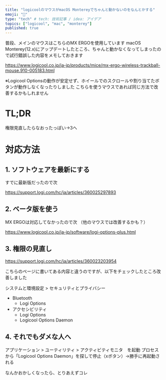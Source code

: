 ```yaml
---
title: "logicoolのマウスがmacOS Montereyでちゃんと動かないのをなんとかする"
emoji: "🌟"
type: "tech" # tech: 技術記事 / idea: アイデア
topics: ["logicool", "mac", "monterey"]
published: true
---
```

普段、メインのマウスはこちらのMX ERGOを使用しています
macOS Monterey(12.x)にアップデートしたところ、ちゃんと動かなくなってしまったので試行錯誤した内容をメモしておきます

https://www.logicool.co.jp/ja-jp/products/mice/mx-ergo-wireless-trackball-mouse.910-005183.html

※Logicool Optionsの動作が安定せず、ホイールでのスクロールや割り当てたボタンが動作しなくなったりしました
こちらを使うマウスであれば同じ方法で改善するかもしれません

# TL;DR

権限見直したらなおったっぽい→3へ

# 対応方法

## 1. ソフトウェアを最新にする

すでに最新版だったので次

https://support.logi.com/hc/ja/articles/360025297893

## 2. ベータ版を使う

MX ERGOは対応してなかったので次
（他のマウスでは改善するかも？）

https://www.logicool.co.jp/ja-jp/software/logi-options-plus.html

## 3. 権限の見直し

https://support.logi.com/hc/ja/articles/360023203954

こちらのページに書いてある内容と違うのですが、以下をチェックしたところ改善しました

システムと環境設定 > セキュリティとプライバシー

- Bluetooth
  - Logi Options
- アクセシビリティ
  - Logi Options
  - Logicool Options Daemon

## 4. それでもダメな人へ

アプリケーション > ユーティリティ > アクティビティモニタ　を起動
プロセスから「Logicool Options Daemon」を探して停止（xボタン）→勝手に再起動される

なんかおかしくなったら、とりあえずコレ
